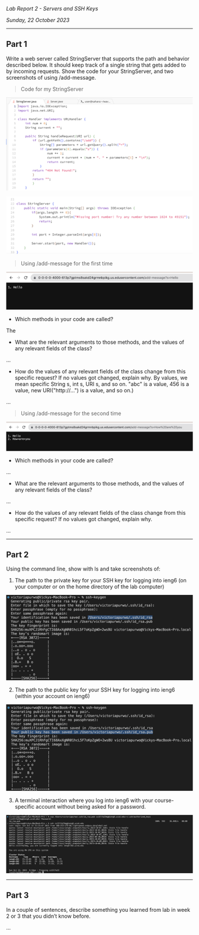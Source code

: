 *Lab Report 2 - Servers and SSH Keys*

*Sunday, 22 October 2023*

---

## Part 1

Write a web server called StringServer that supports the path and behavior described below. It should keep track of a single string that gets added to by incoming requests. Show the code for your StringServer, and two screenshots of using /add-message.

> Code for my StringServer

![Image](StringServer1.png)

![Image](StringServer2.png)

> Using /add-message for the first time

![Image](AddMsg1.png)

- Which methods in your code are called?

The 
  
- What are the relevant arguments to those methods, and the values of any relevant fields of the class?

...
  
- How do the values of any relevant fields of the class change from this specific request? If no values got changed, explain why.
By values, we mean specific String s, int s, URI s, and so on. "abc" is a value, 456 is a value, new URI("http://...") is a value, and so on.)

...

> Using /add-message for the second time

![Image](AddMsg2.png)

- Which methods in your code are called?

...
  
- What are the relevant arguments to those methods, and the values of any relevant fields of the class?

...
  
- How do the values of any relevant fields of the class change from this specific request? If no values got changed, explain why.

...

---

## Part 2

Using the command line, show with ls and take screenshots of:

1. The path to the private key for your SSH key for logging into ieng6 (on your computer or on the home directory of the lab computer)

![Image](LR2P21.png)

2. The path to the public key for your SSH key for logging into ieng6 (within your account on ieng6)

![Image](LR2P22.png)

3. A terminal interaction where you log into ieng6 with your course-specific account without being asked for a password.

![Image](LR2P23.png)

---

## Part 3

In a couple of sentences, describe something you learned from lab in week 2 or 3 that you didn’t know before.

...
